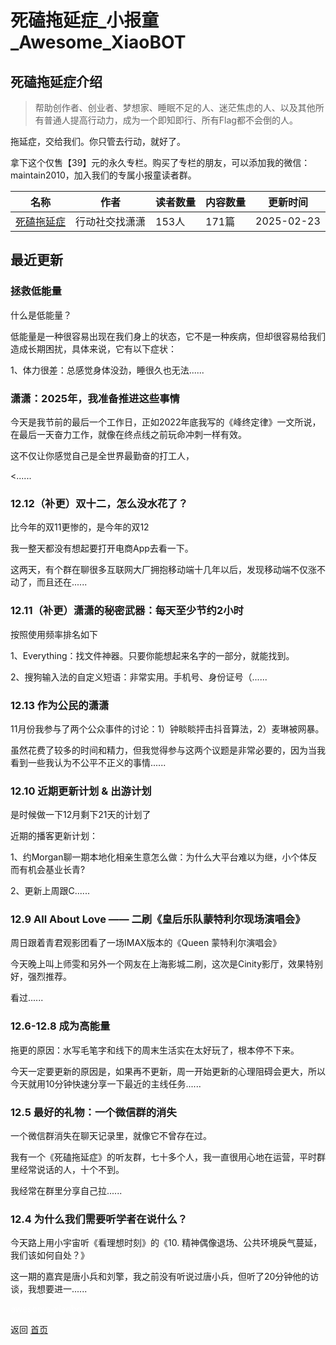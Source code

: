 # 死磕拖延症_小报童_Awesome_XiaoBOT

## 死磕拖延症介绍
> 帮助创作者、创业者、梦想家、睡眠不足的人、迷茫焦虑的人、以及其他所有普通人提高行动力，成为一个即知即行、所有Flag都不会倒的人。    
    
拖延症，交给我们。你只管去行动，就好了。    
    
拿下这个仅售【39】元的永久专栏。购买了专栏的朋友，可以添加我的微信：maintain2010，加入我们的专属小报童读者群。  
  


|名称|作者|读者数量|内容数量|更新时间|
|---|---|---|---|---|
|[死磕拖延症](https://xiaobot.net/p/betterme?refer=0b133df9-27dc-423b-8101-639049001c13)|行动社交找潇潇|153人|171篇|2025-02-23|

## 最近更新
### 拯救低能量

什么是低能量？

低能量是一种很容易出现在我们身上的状态，它不是一种疾病，但却很容易给我们造成长期困扰，具体来说，它有以下症状：

1、体力很差：总感觉身体没劲，睡很久也无法......

### 潇潇：2025年，我准备推进这些事情

今天是我节前的最后一个工作日，正如2022年底我写的《峰终定律》一文所说，在最后一天奋力工作，就像在终点线之前玩命冲刺一样有效。

这不仅让你感觉自己是全世界最勤奋的打工人，

<......

### 12.12（补更）双十二，怎么没水花了？

比今年的双11更惨的，是今年的双12

我一整天都没有想起要打开电商App去看一下。

这两天，有个群在聊很多互联网大厂拥抱移动端十几年以后，发现移动端不仅涨不动了，而且还在......

### 12.11（补更）潇潇的秘密武器：每天至少节约2小时

按照使用频率排名如下

1、Everything：找文件神器。只要你能想起来名字的一部分，就能找到。

2、搜狗输入法的自定义短语：非常实用。手机号、身份证号（......

### 12.13 作为公民的潇潇

11月份我参与了两个公众事件的讨论：1）钟睒睒抨击抖音算法，2）麦琳被网暴。

虽然花费了较多的时间和精力，但我觉得参与这两个议题是非常必要的，因为当我看到一些我认为不公平不正义的事情......

### 12.10 近期更新计划 & 出游计划

是时候做一下12月剩下21天的计划了

近期的播客更新计划：

1、约Morgan聊一期本地化相亲生意怎么做：为什么大平台难以为继，小个体反而有机会基业长青?

2、更新上周跟C......

### 12.9 All About Love —— 二刷《皇后乐队蒙特利尔现场演唱会》

周日跟着青君观影团看了一场IMAX版本的《Queen 蒙特利尔演唱会》

今天晚上叫上师雯和另外一个网友在上海影城二刷，这次是Cinity影厅，效果特别好，强烈推荐。

看过......

### 12.6-12.8 成为高能量

拖更的原因：水写毛笔字和线下的周末生活实在太好玩了，根本停不下来。

今天一定要更新的原因是，如果再不更新，周一开始更新的心理阻碍会更大，所以今天就用10分钟快速分享一下最近的主线任务......

### 12.5 最好的礼物：一个微信群的消失

一个微信群消失在聊天记录里，就像它不曾存在过。

我有一个《死磕拖延症》的听友群，七十多个人，我一直很用心地在运营，平时群里经常说话的人，十个不到。

我经常在群里分享自己拉......

### 12.4 为什么我们需要听学者在说什么？

今天路上用小宇宙听《看理想时刻》的《10. 精神偶像退场、公共环境戾气蔓延，我们该如何自处？》

这一期的嘉宾是唐小兵和刘擎，我之前没有听说过唐小兵，但听了20分钟他的访谈，我想要进一......


<a href="https://github.com/Reno9527/awesome-xiaobot" style="color: white; text-decoration: none;">awesome-xiaobot</a>

返回 [首页](../README.md)
